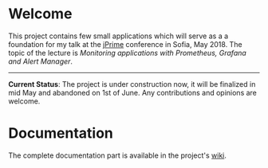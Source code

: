# Welcome

This project contains few small applications which will serve as a a foundation for my talk at the [jPrime](https://jprime.io) conference in Sofia, May 2018. The topic of the lecture is _Monitoring applications with Prometheus, Grafana and Alert Manager_.

---
**Current Status**: The project is under construction now, it will be finalized in mid May and abandoned on 1st of June. Any contributions and opinions are welcome.

# Documentation

The complete documentation part is available in the project's [wiki](https://github.com/luchob/monitoring-poc/wiki).
